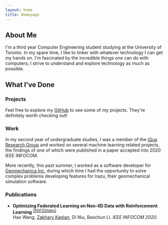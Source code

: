 ```yaml
---
layout: home
title: Homepage
---
```


## About Me

I'm a third year Computer Engineering student studying at the University of Toronto.
In my spare time, I like to tinker with whatever technology I can get my hands on.
I'm fascinated by the incredible things one can do with computers; I strive to understand and explore technology as much as possible.

## What I've Done

### Projects

Feel free to explore my [GitHub](https://github.com/zakharykaplan) to see some of my projects. They're definitely worth checking out!

### Work

In my second year of undergraduate studies, I was a member of the [iQua Research Group](https://iqua.ece.toronto.edu) and worked on several machine learning related projects, the findings of one of which were published in a paper accepted into 2020 IEEE INFOCOM.

More recently, this past summer, I worked as a software developer for [Geomechanica Inc](https://www.geomechanica.com), during which time I had the opportunity to solve complex problems developing features for Irazu, their geomechanical simulation software.

### Publications

- **Optimizing Federated Learning on Non-IID Data with Reinforcement Learning** <sup>[[PDF]](./papers/infocom20.pdf)[[Slides]](./papers/infocom20-slides.pdf)</sup><br>
  Hao Wang, <ins>Zakhary Kaplan</ins>, Di Niu, Baochun Li. *IEEE INFOCOM 2020*.
